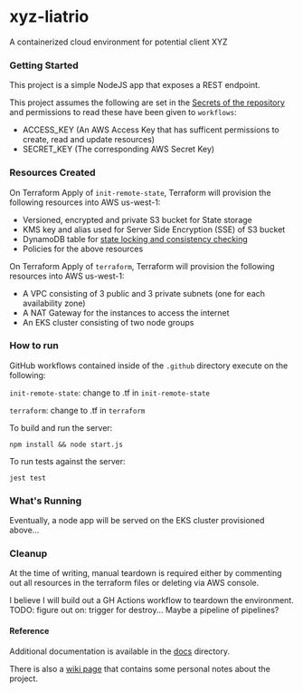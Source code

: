 # xyz-liatrio
A containerized cloud environment for potential client XYZ

### Getting Started
This project is a simple NodeJS app that exposes a REST endpoint.

This project assumes the following are set in the [Secrets of the repository](https://docs.github.com/en/actions/security-guides/encrypted-secrets) and permissions to read these have been given to `workflows`:
* ACCESS_KEY (An AWS Access Key that has sufficent permissions to create, read and update resources)
* SECRET_KEY (The corresponding AWS Secret Key)

### Resources Created
On Terraform Apply of `init-remote-state`, Terraform will provision the following resources into AWS us-west-1:

* Versioned, encrypted and private S3 bucket for State storage
* KMS key and alias used for Server Side Encryption (SSE) of S3 bucket
* DynamoDB table for [state locking and consistency checking](https://developer.hashicorp.com/terraform/language/settings/backends/s3)
* Policies for the above resources

On Terraform Apply of `terraform`, Terraform will provision the following resources into AWS us-west-1:

* A VPC consisting of 3 public and 3 private subnets (one for each availability zone)
* A NAT Gateway for the instances to access the internet
* An EKS cluster consisting of two node groups

### How to run
GitHub workflows contained inside of the `.github` directory execute on the following:

`init-remote-state`: change to .tf in `init-remote-state`

`terraform`: change to .tf in `terraform`

To build and run the server:
```shell
npm install && node start.js
```

To run tests against the server:
``` shell
jest test
```

### What's Running
Eventually, a node app will be served on the EKS cluster provisioned above...

### Cleanup
At the time of writing, manual teardown is required either by commenting out all resources in the terraform files or deleting via AWS console.

I believe I will build out a GH Actions workflow to teardown the environment. TODO: figure out on: trigger for destroy... Maybe a pipeline of pipelines?

#### Reference
Additional documentation is available in the [docs](https://github.com/stevencorrea/xyz-liatrio/tree/main/docs) directory.

There is also a [wiki page](https://github.com/stevencorrea/xyz-liatrio/wiki/XYZ-Cloud-App-Deployment-–-Notes) that contains some personal notes about the project.